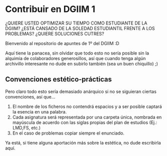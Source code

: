 # Contribuir en DGIIM 1

¿QUIERE USTED OPTIMIZAR SU TIEMPO COMO ESTUDIANTE  DE LA DGIIM?
¿ESTÁ CANSADO DE LA SOLEDAD ESTUDIANTIL FRENTE A LOS PROBLEMAS?
¿QUIERE SOLUCIONES CUTRES?
 
Bienvenido al repositorio de apuntes de 1º del DGIIM :D

Aquí tiene la panacea, sin olvidar que todo esto no sería posible sin la 
alquimia de colaboradores generosillos, así que cuando tenga algún archivillo 
interesante no dude en subirlo también (sea un buen chiquillo) ;)

## Convenciones estético-prácticas

Pero claro todo esto sería demasiado anárquico si no se siguieran ciertas
convenciones, así que...

1. El nombre de los ficheros no contendrá espacios y a ser posible captará la 
esencia en una palabra.
2. Cada asignatura será representada por una carpeta única, nombrada en
mayúscula de acuerdo con las siglas propias del plan de estudios (Ej.: LMD,FS, etc.)
3. En el caso de problemas copiar siempre el enunciado.

Ya está, si tiene alguna aportación más sobre la estética, no dude escribirla
aquí.
